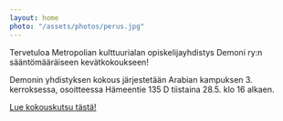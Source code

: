 ```yaml
---
layout: home
photo: "/assets/photos/perus.jpg"
---
```


Tervetuloa Metropolian kulttuurialan opiskelijayhdistys Demoni ry:n sääntömääräiseen kevätkokoukseen!

Demonin yhdistyksen kokous järjestetään Arabian kampuksen 3. kerroksessa, osoitteessa Hämeentie 135 D tiistaina 28.5. klo 16 alkaen.

[Lue kokouskutsu tästä!](/kutsu-kevatkokoukseen-2019/)
